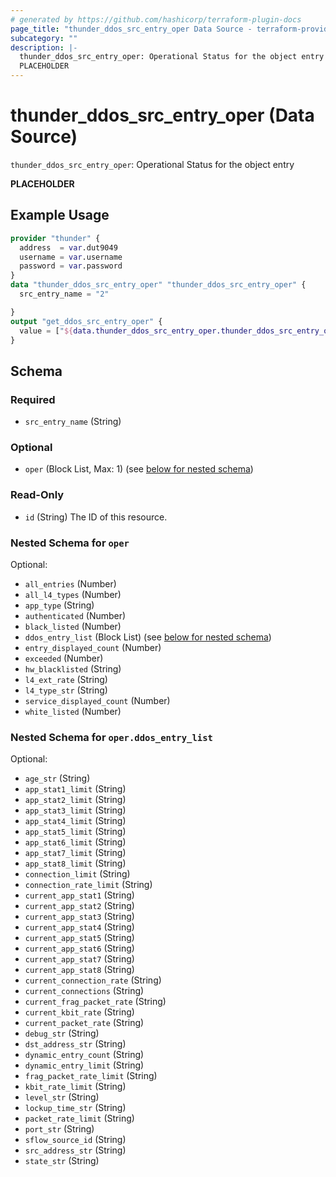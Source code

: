 ```yaml
---
# generated by https://github.com/hashicorp/terraform-plugin-docs
page_title: "thunder_ddos_src_entry_oper Data Source - terraform-provider-thunder"
subcategory: ""
description: |-
  thunder_ddos_src_entry_oper: Operational Status for the object entry
  PLACEHOLDER
---
```


# thunder_ddos_src_entry_oper (Data Source)

`thunder_ddos_src_entry_oper`: Operational Status for the object entry

__PLACEHOLDER__

## Example Usage

```terraform
provider "thunder" {
  address  = var.dut9049
  username = var.username
  password = var.password
}
data "thunder_ddos_src_entry_oper" "thunder_ddos_src_entry_oper" {
  src_entry_name = "2"

}
output "get_ddos_src_entry_oper" {
  value = ["${data.thunder_ddos_src_entry_oper.thunder_ddos_src_entry_oper}"]
}
```

<!-- schema generated by tfplugindocs -->
## Schema

### Required

- `src_entry_name` (String)

### Optional

- `oper` (Block List, Max: 1) (see [below for nested schema](#nestedblock--oper))

### Read-Only

- `id` (String) The ID of this resource.

<a id="nestedblock--oper"></a>
### Nested Schema for `oper`

Optional:

- `all_entries` (Number)
- `all_l4_types` (Number)
- `app_type` (String)
- `authenticated` (Number)
- `black_listed` (Number)
- `ddos_entry_list` (Block List) (see [below for nested schema](#nestedblock--oper--ddos_entry_list))
- `entry_displayed_count` (Number)
- `exceeded` (Number)
- `hw_blacklisted` (String)
- `l4_ext_rate` (String)
- `l4_type_str` (String)
- `service_displayed_count` (Number)
- `white_listed` (Number)

<a id="nestedblock--oper--ddos_entry_list"></a>
### Nested Schema for `oper.ddos_entry_list`

Optional:

- `age_str` (String)
- `app_stat1_limit` (String)
- `app_stat2_limit` (String)
- `app_stat3_limit` (String)
- `app_stat4_limit` (String)
- `app_stat5_limit` (String)
- `app_stat6_limit` (String)
- `app_stat7_limit` (String)
- `app_stat8_limit` (String)
- `connection_limit` (String)
- `connection_rate_limit` (String)
- `current_app_stat1` (String)
- `current_app_stat2` (String)
- `current_app_stat3` (String)
- `current_app_stat4` (String)
- `current_app_stat5` (String)
- `current_app_stat6` (String)
- `current_app_stat7` (String)
- `current_app_stat8` (String)
- `current_connection_rate` (String)
- `current_connections` (String)
- `current_frag_packet_rate` (String)
- `current_kbit_rate` (String)
- `current_packet_rate` (String)
- `debug_str` (String)
- `dst_address_str` (String)
- `dynamic_entry_count` (String)
- `dynamic_entry_limit` (String)
- `frag_packet_rate_limit` (String)
- `kbit_rate_limit` (String)
- `level_str` (String)
- `lockup_time_str` (String)
- `packet_rate_limit` (String)
- `port_str` (String)
- `sflow_source_id` (String)
- `src_address_str` (String)
- `state_str` (String)


